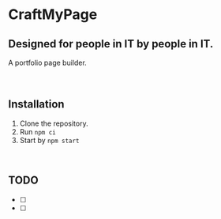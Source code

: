 CraftMyPage
===========
Designed for people in IT by people in IT.
------------------------------------------
A portfolio page builder.
<br>
<br>
<br>

Installation
------------
1. Clone the repository.
2. Run `npm ci`
3. Start by `npm start`

<br>

TODO
----
- [ ]
- [ ]